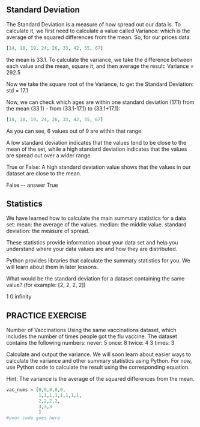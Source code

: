## Standard Deviation
The Standard Deviation is a measure of how spread out our data is.
To calculate it, we first need to calculate a value called Variance: which is the average of the squared differences from the mean.
So, for our prices data:

```py
[14, 18, 19, 24, 26, 33, 42, 55, 67]
```

the mean is 33.1. To calculate the variance, we take the difference between each value and the mean, square it, and then average the result: Variance = 292.5

Now we take the square root of the Variance, to get the Standard Deviation: std = 17.1

Now, we can check which ages are within one standard deviation (17.1) from the mean (33.1) - from (33.1-17.1) to (33.1+17.1):

```py
[14, 18, 19, 24, 26, 33, 42, 55, 67]
```
As you can see, 6 values out of 9 are within that range.

A low standard deviation indicates that the values tend to be close to the mean of the set, while a high standard deviation indicates that the values are spread out over a wider range.

True or False: A high standard deviation value shows that the values in our dataset are close to the mean.

False -- answer
True


## Statistics
We have learned how to calculate the main summary statistics for a data set:
mean: the average of the values.
median: the middle value.
standard deviation: the measure of spread.

These statistics provide information about your data set and help you understand where your data values are and how they are distributed.

Python provides libraries that calculate the summary statistics for you. We will learn about them in later lessons.

What would be the standard deviation for a dataset containing the same value? (for example: [2, 2, 2, 2])

1
0
infinity


## PRACTICE EXERCISE
Number of Vaccinations
Using the same vaccinations dataset, which includes the number of times people got the flu vaccine.
The dataset contains the following numbers:
never: 5
once: 8
twice: 4
3 times: 3

Calculate and output the variance.
We will soon learn about easier ways to calculate the variance and other summary statistics using Python. For now, use Python code to calculate the result using the corresponding equation.

Hint: The variance is the average of the squared differences from the mean.

```py
vac_nums = [0,0,0,0,0,
            1,1,1,1,1,1,1,1,
            2,2,2,2,
            3,3,3
            ]
#your code goes here
```